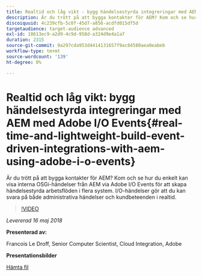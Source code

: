 ```yaml
---
title: Realtid och låg vikt - bygg händelsestyrda integreringar med AEM med Adobe I/O Events
description: Är du trött på att bygga kontakter för AEM? Kom och se hur du enkelt kan visa interna OSGi-händelser från AEM via Adobe I/O Events för att skapa händelsestyrda arbetsflöden i flera system. I/O-händelser gör att du kan svara på både administrativa händelser och kundbeteenden i realtid.
discoiquuid: 4c239cfb-5c0f-45d7-a856-acdfd015df5d
targetaudience: target-audience advanced
exl-id: 18613ec9-a2d9-4c9d-958d-a324d9e4a1a7
duration: 2315
source-git-commit: 9a297cda953d4414131657f9ac84580aea0eabeb
workflow-type: tm+mt
source-wordcount: '139'
ht-degree: 0%

---
```


# Realtid och låg vikt: bygg händelsestyrda integreringar med AEM med Adobe I/O Events{#real-time-and-lightweight-build-event-driven-integrations-with-aem-using-adobe-i-o-events}

Är du trött på att bygga kontakter för AEM? Kom och se hur du enkelt kan visa interna OSGi-händelser från AEM via Adobe I/O Events för att skapa händelsestyrda arbetsflöden i flera system. I/O-händelser gör att du kan svara på både administrativa händelser och kundbeteenden i realtid.

>[!VIDEO](https://video.tv.adobe.com/v/22501/?quality=9)

*Levererad 16 maj 2018*

**Presenterad av:**

Francois Le Droff, Senior Computer Scientist, Cloud Integration, Adobe

**Presentationsbilder**

[Hämta fil](assets/gem-2018-05-aem-events.pdf)

<!--
[Get back to the Overview](https://helpx.adobe.com/experience-manager/kt/eseminars/gems/aem-index.html)
-->
